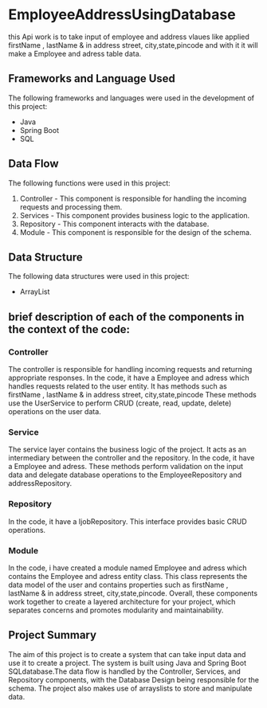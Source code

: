 # EmployeeAddressUsingDatabase


this Api work is to take input of employee and address vlaues like applied firstName , lastName &  in address street, city,state,pincode and with it it will make a Employee and adress table  data.

## Frameworks and Language Used

The following frameworks and languages were used in the development of this project:

- Java
- Spring Boot
- SQL 
## Data Flow

The following functions were used in this project:

1. Controller - This component is responsible for handling the incoming requests and processing them.
2. Services - This component provides business logic to the application.
3. Repository - This component interacts with the database.
4. Module - This component is responsible for the design of the schema.

## Data Structure

The following data structures were used in this project:

- ArrayList

## brief description of each of the components in the context of the code:

### Controller
The controller is responsible for handling incoming requests and returning appropriate responses. In the code, it have a Employee and adress which handles requests related to the user entity. It has methods such as firstName , lastName &  in address street, city,state,pincode These methods use the UserService to perform CRUD (create, read, update, delete) operations on the user data.

### Service
The service layer contains the business logic of the project. It acts as an intermediary between the controller and the repository. In the code, it have a Employee and adress. These methods perform validation on the input data and delegate database operations to the EmployeeRepository and addressRepository.

### Repository
In the code, it have a IjobRepository. This interface provides basic CRUD operations.

### Module
In the code, i have created a module named Employee and adress which contains the Employee and adress entity class. This class represents the data model of the user and contains properties such as  firstName , lastName &  in address street, city,state,pincode.
Overall, these components work together to create a layered architecture for your project, which separates concerns and promotes modularity and maintainability.

## Project Summary

The aim of this project is to create a system that can take input data and use it to create a project. The system is built using Java and Spring Boot SQLdatabase.The data flow is handled by the Controller, Services, and Repository components, with the Database Design being responsible for the schema. The project also makes use of arrayslists to store and manipulate data.
